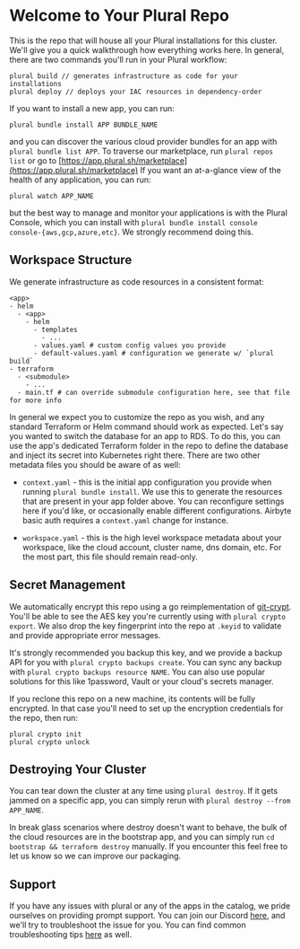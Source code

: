 # Welcome to Your Plural Repo

This is the repo that will house all your Plural installations for this cluster. We'll give you a quick walkthrough how everything works here. In general, there are two commands you'll run in your Plural workflow:

```
plural build // generates infrastructure as code for your installations
plural deploy // deploys your IAC resources in dependency-order
```

If you want to install a new app, you can run:

```
plural bundle install APP BUNDLE_NAME
```

and you can discover the various cloud provider bundles for an app with `plural bundle list APP`. To traverse our marketplace, run `plural repos list` or go to [https://app.plural.sh/marketplace](https://app.plural.sh/marketplace)
If you want an at-a-glance view of the health of any application, you can run:

```
plural watch APP_NAME
```

but the best way to manage and monitor your applications is with the Plural Console, which you can install with `plural bundle install console console-{aws,gcp,azure,etc}`. We strongly recommend doing this.

## Workspace Structure

We generate infrastructure as code resources in a consistent format:

```
<app>
- helm
  - <app>
    - helm
      - templates
        - ...
      - values.yaml # custom config values you provide
      - default-values.yaml # configuration we generate w/ `plural build`
- terraform
  - <submodule>
    - ...
  - main.tf # can override submodule configuration here, see that file for more info
```

In general we expect you to customize the repo as you wish, and any standard Terraform or Helm command should work as expected. Let's say you wanted to switch the database for an app to RDS. To do this, you can use the app's dedicated Terraform folder in the repo to define the database and inject its secret into Kubernetes right there.
There are two other metadata files you should be aware of as well:

- `context.yaml` - this is the initial app configuration you provide when running `plural bundle install`. We use this to generate the resources that are present in your app folder above. You can reconfigure settings here if you'd like, or occasionally enable different configurations. Airbyte basic auth requires a `context.yaml` change for instance.

- `workspace.yaml` - this is the high level workspace metadata about your workspace, like the cloud account, cluster name, dns domain, etc. For the most part, this file should remain read-only.

## Secret Management

We automatically encrypt this repo using a go reimplementation of [git-crypt](https://github.com/AGWA/git-crypt). You'll be able to see the AES key you're currently using with `plural crypto export`. We also drop the key fingerprint into the repo at `.keyid` to validate and provide appropriate error messages.

It's strongly recommended you backup this key, and we provide a backup API for you with `plural crypto backups create`. You can sync any backup with `plural crypto backups resource NAME`. You can also use popular solutions for this like 1password, Vault or your cloud's secrets manager.

If you reclone this repo on a new machine, its contents will be fully encrypted. In that case you'll need to set up the encryption credentials for the repo, then run:

```
plural crypto init
plural crypto unlock
```

## Destroying Your Cluster

You can tear down the cluster at any time using `plural destroy`. If it gets jammed on a specific app, you can simply rerun with `plural destroy --from APP_NAME`.

In break glass scenarios where destroy doesn't want to behave, the bulk of the cloud resources are in the bootstrap app, and you can simply run `cd bootstrap && terraform destroy` manually. If you encounter this feel free to let us know so we can improve our packaging.

## Support

If you have any issues with plural or any of the apps in the catalog, we pride ourselves on providing prompt support. You can join our Discord [here](https://discord.com/invite/bEBAMXV64s), and we'll try to troubleshoot the issue for you. You can find common troubleshooting tips [here](https://docs.plural.sh/reference/troubleshooting) as well.

